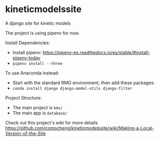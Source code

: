 # kineticmodelssite
A django site for kinetic models

The project is using pipenv for now.

Install Dependencies:
- Install pipenv: https://pipenv-es.readthedocs.io/es/stable/#install-pipenv-today
- ```pipenv install --three```


To use Anaconda instead:
- Start with the standard RMG environment, then add these packages:
- ```conda install django django-model-utils django-filter```


Project Structure:
- The main project is `kms/`
- The main app is `database/`

Check out this project's wiki for more details
https://github.com/comocheng/kineticmodelssite/wiki/Making-a-Local-Version-of-the-Site
